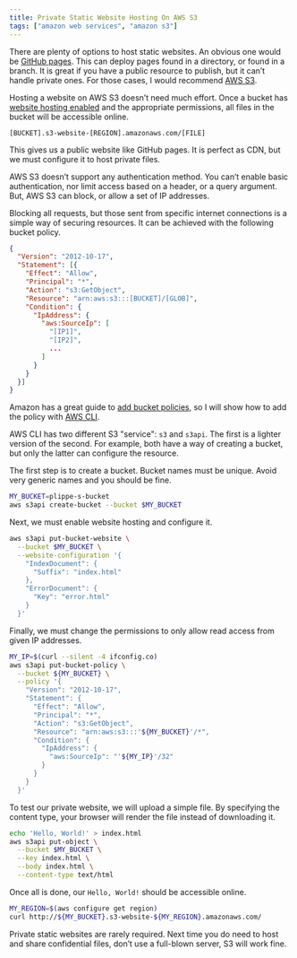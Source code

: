 ```yaml
---
title: Private Static Website Hosting On AWS S3
tags: ["amazon web services", "amazon s3"]
---
```


There are plenty of options to host static websites. An obvious one would be [GitHub pages](https://pages.github.com/). This can deploy pages found in a directory, or found in a branch. It is great if you have a public resource to publish, but it can’t handle private ones. For those cases, I would recommend [AWS S3](https://aws.amazon.com/s3/).

Hosting a website on AWS S3 doesn’t need much effort. Once a bucket has [website hosting enabled](https://docs.aws.amazon.com/AmazonS3/latest/dev/EnableWebsiteHosting.html) and the appropriate permissions, all files in the bucket will be accessible online.

```
[BUCKET].s3-website-[REGION].amazonaws.com/[FILE]
```

This gives us a public website like GitHub pages. It is perfect as CDN, but we must configure it to host private files.

AWS S3 doesn’t support any authentication method. You can’t enable basic authentication, nor limit access based on a header, or a query argument. But, AWS S3 can block, or allow a set of IP addresses.

Blocking all requests, but those sent from specific internet connections is a simple way of securing resources. It can be achieved with the following bucket policy.

```json
{
  "Version": "2012-10-17",
  "Statement": [{
    "Effect": "Allow",
    "Principal": "*",
    "Action": "s3:GetObject",
    "Resource": "arn:aws:s3:::[BUCKET]/[GLOB]",
    "Condition": {
      "IpAddress": {
        "aws:SourceIp": [
          "[IP1]",
          "[IP2]",
          ...
        ]
      }
    }
  }]
}
```

Amazon has a great guide to [add bucket policies](https://docs.aws.amazon.com/AmazonS3/latest/user-guide/add-bucket-policy.html), so I will show how to add the policy with [AWS CLI](https://aws.amazon.com/cli/).

AWS CLI has two different S3 "service": `s3` and `s3api`. The first is a lighter version of the second. For example, both have a way of creating a bucket, but only the latter can configure the resource.

The first step is to create a bucket. Bucket names must be unique. Avoid very generic names and you should be fine.

```sh
MY_BUCKET=plippe-s-bucket
aws s3api create-bucket --bucket $MY_BUCKET
```

Next, we must enable website hosting and configure it.

```sh
aws s3api put-bucket-website \
  --bucket $MY_BUCKET \
  --website-configuration '{
    "IndexDocument": {
      "Suffix": "index.html"
    },
    "ErrorDocument": {
      "Key": "error.html"
    }
  }'
```

Finally, we must change the permissions to only allow read access from given IP addresses.

```sh
MY_IP=$(curl --silent -4 ifconfig.co)
aws s3api put-bucket-policy \
  --bucket ${MY_BUCKET} \
  --policy '{
    "Version": "2012-10-17",
    "Statement": {
      "Effect": "Allow",
      "Principal": "*",
      "Action": "s3:GetObject",
      "Resource": "arn:aws:s3:::'${MY_BUCKET}'/*",
      "Condition": {
        "IpAddress": {
          "aws:SourceIp": "'${MY_IP}'/32"
        }
      }
    }
  }'
```

To test our private website, we will upload a simple file. By specifying the content type, your browser will render the file instead of downloading it.

```sh
echo 'Hello, World!' > index.html
aws s3api put-object \
  --bucket $MY_BUCKET \
  --key index.html \
  --body index.html \
  --content-type text/html
```

Once all is done, our `Hello, World!` should be accessible online.

```sh
MY_REGION=$(aws configure get region)
curl http://${MY_BUCKET}.s3-website-${MY_REGION}.amazonaws.com/
```

Private static websites are rarely required. Next time you do need to host and share confidential files, don’t use a full-blown server, S3 will work fine.

